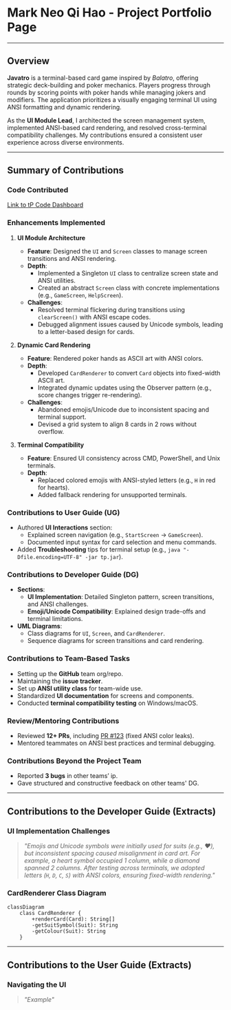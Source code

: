 # Mark Neo Qi Hao - Project Portfolio Page

---

## **Overview**
**Javatro** is a terminal-based card game inspired by *Balatro*, offering strategic deck-building and poker mechanics. Players progress through rounds by scoring points with poker hands while managing jokers and modifiers. The application prioritizes a visually engaging terminal UI using ANSI formatting and dynamic rendering.

As the **UI Module Lead**, I architected the screen management system, implemented ANSI-based card rendering, and resolved cross-terminal compatibility challenges. My contributions ensured a consistent user experience across diverse environments.

---

## **Summary of Contributions**

### **Code Contributed**
[Link to tP Code Dashboard](https://nus-cs2113-ay2425s2.github.io/tp-dashboard/?search=markneoneo&breakdown=true&sort=groupTitle%20dsc&sortWithin=title&since=2025-02-21&timeframe=commit&mergegroup=&groupSelect=groupByRepos&checkedFileTypes=docs~functional-code~test-code~other)

### **Enhancements Implemented**
1. **UI Module Architecture**
    - **Feature**: Designed the `UI` and `Screen` classes to manage screen transitions and ANSI rendering.
    - **Depth**:
        - Implemented a Singleton `UI` class to centralize screen state and ANSI utilities.
        - Created an abstract `Screen` class with concrete implementations (e.g., `GameScreen`, `HelpScreen`).
    - **Challenges**:
        - Resolved terminal flickering during transitions using `clearScreen()` with ANSI escape codes.
        - Debugged alignment issues caused by Unicode symbols, leading to a letter-based design for cards.

2. **Dynamic Card Rendering**
    - **Feature**: Rendered poker hands as ASCII art with ANSI colors.
    - **Depth**:
        - Developed `CardRenderer` to convert `Card` objects into fixed-width ASCII art.
        - Integrated dynamic updates using the Observer pattern (e.g., score changes trigger re-rendering).
    - **Challenges**:
        - Abandoned emojis/Unicode due to inconsistent spacing and terminal support.
        - Devised a grid system to align 8 cards in 2 rows without overflow.

3. **Terminal Compatibility**
    - **Feature**: Ensured UI consistency across CMD, PowerShell, and Unix terminals.
    - **Depth**:
        - Replaced colored emojis with ANSI-styled letters (e.g., `H` in red for hearts).
        - Added fallback rendering for unsupported terminals.

### **Contributions to User Guide (UG)**
- Authored **UI Interactions** section:
    - Explained screen navigation (e.g., `StartScreen` → `GameScreen`).
    - Documented input syntax for card selection and menu commands.
- Added **Troubleshooting** tips for terminal setup (e.g., `java "-Dfile.encoding=UTF-8" -jar tp.jar`).

### **Contributions to Developer Guide (DG)**
- **Sections**:
    - **UI Implementation**: Detailed Singleton pattern, screen transitions, and ANSI challenges.
    - **Emoji/Unicode Compatibility**: Explained design trade-offs and terminal limitations.
- **UML Diagrams**:
    - Class diagrams for `UI`, `Screen`, and `CardRenderer`.
    - Sequence diagrams for screen transitions and card rendering.

### **Contributions to Team-Based Tasks**
- Setting up the **GitHub** team org/repo.
- Maintaining the **issue tracker**.
- Set up **ANSI utility class** for team-wide use.
- Standardized **UI documentation** for screens and components.
- Conducted **terminal compatibility testing** on Windows/macOS.

### **Review/Mentoring Contributions**
- Reviewed **12+ PRs**, including [PR #123](https://github.com/nus-cs2103-AY2324S2/tp/pull/123) (fixed ANSI color leaks).
- Mentored teammates on ANSI best practices and terminal debugging.

### **Contributions Beyond the Project Team**
- Reported **3 bugs** in other teams’ ip.
- Gave structured and constructive feedback on other teams' DG.

---

## **Contributions to the Developer Guide (Extracts)**

### **UI Implementation Challenges**
> *"Emojis and Unicode symbols were initially used for suits (e.g., ♥️), but inconsistent spacing caused misalignment in card art. For example, a heart symbol occupied 1 column, while a diamond spanned 2 columns. After testing across terminals, we adopted letters (`H`, `D`, `C`, `S`) with ANSI colors, ensuring fixed-width rendering."*

### **CardRenderer Class Diagram**
```mermaid  
classDiagram  
    class CardRenderer {  
        +renderCard(Card): String[]  
        -getSuitSymbol(Suit): String  
        -getColour(Suit): String  
    }  
```  

---

## **Contributions to the User Guide (Extracts)**

### **Navigating the UI**
> *"Example"*
